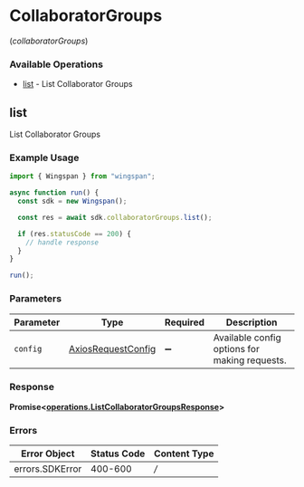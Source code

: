 # CollaboratorGroups
(*collaboratorGroups*)

### Available Operations

* [list](#list) - List Collaborator Groups

## list

List Collaborator Groups

### Example Usage

```typescript
import { Wingspan } from "wingspan";

async function run() {
  const sdk = new Wingspan();

  const res = await sdk.collaboratorGroups.list();

  if (res.statusCode == 200) {
    // handle response
  }
}

run();
```

### Parameters

| Parameter                                                    | Type                                                         | Required                                                     | Description                                                  |
| ------------------------------------------------------------ | ------------------------------------------------------------ | ------------------------------------------------------------ | ------------------------------------------------------------ |
| `config`                                                     | [AxiosRequestConfig](https://axios-http.com/docs/req_config) | :heavy_minus_sign:                                           | Available config options for making requests.                |


### Response

**Promise<[operations.ListCollaboratorGroupsResponse](../../sdk/models/operations/listcollaboratorgroupsresponse.md)>**
### Errors

| Error Object    | Status Code     | Content Type    |
| --------------- | --------------- | --------------- |
| errors.SDKError | 400-600         | */*             |
